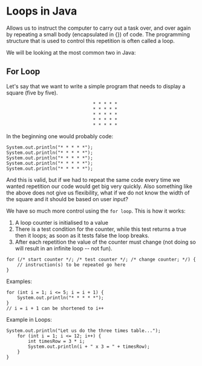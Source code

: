 # Loops in Java

Allows us to instruct the computer to carry out a task over, and over again by repeating a small body (encapsulated in {}) of code. The programming structure that is used to control this repetition is often called a loop.

We will be looking at the most common two in Java:

## For Loop

Let's say that we want to write a simple program that needs to display a square (five by five).

                                    * * * * *
                                    * * * * *
                                    * * * * *
                                    * * * * *
                                    * * * * *

In the beginning one would probably code:

```
System.out.println("* * * * *");
System.out.println("* * * * *");
System.out.println("* * * * *");
System.out.println("* * * * *");
System.out.println("* * * * *");
```

And this is valid, but if we had to repeat the same code every time we wanted repetition our code would get big very quickly. Also something like the above does not give us flexibility, what if we do not know the width of the square and it should be based on user input?

We have so much more control using the `for loop`. This is how it works:
1. A loop counter is initialised to a value
2. There is a test condition for the counter, while this test returns a true then it loops; as soon as it tests false the loop breaks.
3. After each repetition the value of the counter must change (not doing so will result in an infinite loop -- not fun).

```
for (/* start counter */; /* test counter */; /* change counter; */) {
    // instruction(s) to be repeated go here
}
```

Examples:
```
for (int i = 1; i <= 5; i = i + 1) {
    System.out.println("* * * * *");
}
// i = i + 1 can be shortened to i++
```

Example in Loops:

```
System.out.println("Let us do the three times table...");
    for (int i = 1; i <= 12; i++) {
        int timesRow = 3 * i;
        System.out.println(i + " x 3 = " + timesRow);
    }
}
```

